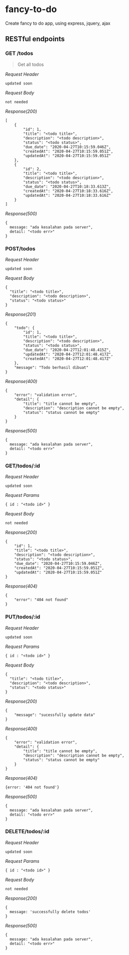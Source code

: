 # fancy-to-do
Create fancy to do app, using express, jquery, ajax


## RESTful endpoints
### GET /todos

> Get all todos

_Request Header_
```
updated soon
```

_Request Body_
```
not needed
```

_Response(200)_
```
[
    {
        "id": 1,
        "title": "<todo title>",
        "description": "<todo description>",
        "status": "<todo status>",
        "due_date": "2020-04-27T10:15:59.046Z",
        "createdAt": "2020-04-27T10:15:59.051Z",
        "updatedAt": "2020-04-27T10:15:59.051Z"
    },
    {
        "id": 2,
        "title": "<todo title>",
        "description": "<todo description>",
        "status": "<todo status>",
        "due_date": "2020-04-27T10:18:33.613Z",
        "createdAt": "2020-04-27T10:18:33.616Z",
        "updatedAt": "2020-04-27T10:18:33.616Z"
    }
]
```

_Response(500)_
```
{
  message: "ada kesalahan pada server", 
  detail: "<todo err>"
}
```

### POST/todos

_Request Header_
```
updated soon
```

_Request Body_
```
{
  "title": "<todo title>",
  "description": "<todo description>",
  "status": "<todo status>"
}
```

_Response(201)_
```
{
    "todo": {
        "id": 1,
        "title": "<todo title>",
        "description": "<todo description>",
        "status": "<todo status>",
        "due_date": "2020-04-27T12:01:48.415Z",
        "updatedAt": "2020-04-27T12:01:48.417Z",
        "createdAt": "2020-04-27T12:01:48.417Z"
    },
    "message": "Todo berhasil dibuat"
}
```

_Response(400)_
```
{
    "error": "validation error",
    "detail": {
        "title": "title cannot be empty",
        "description": "description cannot be empty",
        "status": "status cannot be empty"
    }
}
```

_Response(500)_
```
{
  message: "ada kesalahan pada server", 
  detail: "<todo err>"
}
```

### GET/todos/:id

_Request Header_
```
updated soon
```

_Request Params_
```
{ id : "<todo id>" }
```

_Request Body_
```
not needed
```

_Response(200)_
```
{
    "id": 1,
    "title": "<todo title>",
    "description": "<todo description>",
    "status": "<todo status>",
    "due_date": "2020-04-27T10:15:59.046Z",
    "createdAt": "2020-04-27T10:15:59.051Z",
    "updatedAt": "2020-04-27T10:15:59.051Z"
}
```

_Response(404)_
```
{
    "error": "404 not found"
}
```

### PUT/todos/:id

_Request Header_
```
updated soon
```

_Request Params_
```
{ id : "<todo id>" }
```

_Request Body_
```
{
  "title": "<todo title>",
  "description": "<todo description>",
  "status": "<todo status>"
}
```

_Response(200)_
```
{
    "message": "sucessfully update data"
}
```

_Response(400)_
```
{
    "error": "validation error",
    "detail": {
        "title": "title cannot be empty",
        "description": "description cannot be empty",
        "status": "status cannot be empty"
    }
}
```

_Response(404)_
```
{error: '404 not found'}
```

_Response(500)_
```
{
  message: "ada kesalahan pada server", 
  detail: "<todo err>"
}
```

### DELETE/todos/:id

_Request Header_
```
updated soon
```

_Request Params_
```
{ id : "<todo id>" }
```

_Request Body_
```
not needed
```

_Response(200)_
```
{
  message: 'successfully delete todos'
}
```

_Response(500)_
```
{
  message: "ada kesalahan pada server", 
  detail: "<todo err>"
}
```